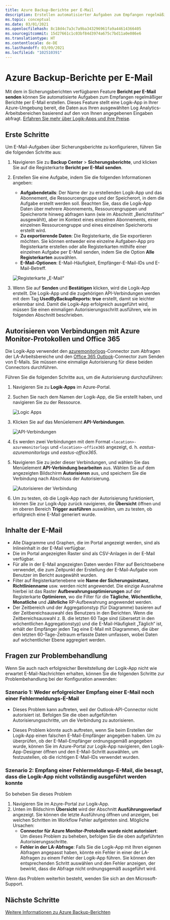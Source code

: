 ```yaml
---
title: Azure Backup-Berichte per E-Mail
description: Erstellen automatisierter Aufgaben zum Empfangen regelmäßiger Berichte per E-Mail
ms.topic: conceptual
ms.date: 03/01/2021
ms.openlocfilehash: 8c18d4c7a3c7a9ba343296961fa9a44614366405
ms.sourcegitcommit: 15d27661c1c03bf84d3974a675c7bd11a0e086e6
ms.translationtype: HT
ms.contentlocale: de-DE
ms.lasthandoff: 03/09/2021
ms.locfileid: "102510391"
---
```

# <a name="email-azure-backup-reports"></a>Azure Backup-Berichte per E-Mail

Mit dem in Sicherungsberichten verfügbaren Feature **Bericht per E-Mail senden** können Sie automatisierte Aufgaben zum Empfangen regelmäßiger Berichte per E-Mail erstellen. Dieses Feature stellt eine Logik-App in Ihrer Azure-Umgebung bereit, die Daten aus Ihren ausgewählten Log Analytics-Arbeitsbereichen basierend auf den von Ihnen angegebenen Eingaben abfragt. [Erfahren Sie mehr über Logik-Apps und ihre Preise](https://azure.microsoft.com/pricing/details/logic-apps/).

## <a name="getting-started"></a>Erste Schritte

Um E-Mail-Aufgaben über Sicherungsberichte zu konfigurieren, führen Sie die folgenden Schritte aus:

1.  Navigieren Sie zu **Backup Center** > **Sicherungsberichte**, und klicken Sie auf die Registerkarte **Bericht per E-Mail senden**.
2.  Erstellen Sie eine Aufgabe, indem Sie die folgenden Informationen angeben:
    * **Aufgabendetails**: Der Name der zu erstellenden Logik-App und das Abonnement, die Ressourcengruppe und der Speicherort, in dem die Aufgabe erstellt werden soll. Beachten Sie, dass die Logik-App Daten über mehrere Abonnements, Ressourcengruppen und Speicherorte hinweg abfragen kann (wie im Abschnitt „Berichtsfilter“ ausgewählt), aber im Kontext eines einzelnen Abonnements, einer einzelnen Ressourcengruppe und eines einzelnen Speicherorts erstellt wird.
    * **Zu exportierende Daten**: Die Registerkarte, die Sie exportieren möchten. Sie können entweder eine einzelne Aufgaben-App pro Registerkarte erstellen oder alle Registerkarten mithilfe einer einzelnen Aufgabe per E-Mail senden, indem Sie die Option **Alle Registerkarten** auswählen.
    * **E-Mail-Optionen**: E-Mail-Häufigkeit, Empfänger-E-Mail-IDs und E-Mail-Betreff.

    ![Registerkarte „E-Mail“](./media/backup-azure-configure-backup-reports/email-tab.png)

3.  Wenn Sie auf **Senden** und **Bestätigen** klicken, wird die Logik-App erstellt. Die Logik-App und die zugehörigen API-Verbindungen werden mit dem Tag **UsedByBackupReports: true** erstellt, damit sie leichter erkennbar sind. Damit die Logik-App erfolgreich ausgeführt wird, müssen Sie einen einmaligen Autorisierungsschritt ausführen, wie im folgenden Abschnitt beschrieben.

## <a name="authorize-connections-to-azure-monitor-logs-and-office-365"></a>Autorisieren von Verbindungen mit Azure Monitor-Protokollen und Office 365

Die Logik-App verwendet den [azuremonitorlogs](https://docs.microsoft.com/connectors/azuremonitorlogs/)-Connector zum Abfragen der LA-Arbeitsbereiche und den [Office 365 Outlook](https://docs.microsoft.com/connectors/office365connector/)-Connector zum Senden von E-Mails. Sie müssen eine einmalige Autorisierung für diese beiden Connectors durchführen. 
 
Führen Sie die folgenden Schritte aus, um die Autorisierung durchzuführen:

1.  Navigieren Sie zu **Logik-Apps** im Azure-Portal.
2.  Suchen Sie nach dem Namen der Logik-App, die Sie erstellt haben, und navigieren Sie zu der Ressource.

    ![Logic Apps](./media/backup-azure-configure-backup-reports/logic-apps.png)

3.  Klicken Sie auf das Menüelement **API-Verbindungen**.

    ![API-Verbindungen](./media/backup-azure-configure-backup-reports/api-connections.png)

4.  Es werden zwei Verbindungen mit dem Format `<location>-azuremonitorlogs` und `<location>-office365` angezeigt, d. h. _eastus-azuremonitorlogs_ und _eastus-office365_.
5.  Navigieren Sie zu jeder dieser Verbindungen, und wählen Sie das Menüelement **API-Verbindung bearbeiten** aus. Wählen Sie auf dem angezeigten Bildschirm **Autorisieren** aus, und speichern Sie die Verbindung nach Abschluss der Autorisierung.

    ![Autorisieren der Verbindung](./media/backup-azure-configure-backup-reports/authorize-connections.png)

6.  Um zu testen, ob die Logik-App nach der Autorisierung funktioniert, können Sie zur Logik-App zurück navigieren, die **Übersicht** öffnen und im oberen Bereich **Trigger ausführen** auswählen, um zu testen, ob erfolgreich eine E-Mail generiert wurde.

## <a name="contents-of-the-email"></a>Inhalte der E-Mail

* Alle Diagramme und Graphen, die im Portal angezeigt werden, sind als Inlineinhalt in der E-Mail verfügbar.
* Die im Portal angezeigten Raster sind als CSV-Anlagen in der E-Mail verfügbar.
* Für alle in der E-Mail angezeigten Daten werden Filter auf Berichtsebene verwendet, die zum Zeitpunkt der Erstellung der E-Mail-Aufgabe vom Benutzer im Bericht ausgewählt wurden.
* Filter auf Registerkartenebene wie **Name der Sicherungsinstanz**, **Richtlinienname** usw. werden nicht angewendet. Die einzige Ausnahme hierbei ist das Raster **Aufbewahrungsoptimierungen** auf der Registerkarte **Optimieren**, wo die Filter für die **Tägliche**, **Wöchentliche**, **Monatliche** und **Jährliche** RP-Aufbewahrung angewendet werden.
* Der Zeitbereich und der Aggregationstyp (für Diagramme) basieren auf der Zeitbereichsauswahl des Benutzers in den Berichten. Wenn die Zeitbereichsauswahl z. B. die letzten 60 Tage sind (übersetzt in den wöchentlichen Aggregationstyp) und die E-Mail-Häufigkeit „Täglich“ ist, erhält der Empfänger jeden Tag eine E-Mail mit Diagrammen, die über den letzten 60-Tage-Zeitraum erfasste Daten umfassen, wobei Daten auf wöchentlicher Ebene aggregiert werden.

## <a name="troubleshooting-issues"></a>Fragen zur Problembehandlung

Wenn Sie auch nach erfolgreicher Bereitstellung der Logik-App nicht wie erwartet E-Mail-Nachrichten erhalten, können Sie die folgenden Schritte zur Problembehandlung bei der Konfiguration anwenden:

### <a name="scenario-1-receiving-neither-a-successful-email-nor-an-error-email"></a>Szenario 1: Weder erfolgreicher Empfang einer E-Mail noch einer Fehlermeldungs-E-Mail

* Dieses Problem kann auftreten, weil der Outlook-API-Connector nicht autorisiert ist. Befolgen Sie die oben aufgeführten Autorisierungsschritte, um die Verbindung zu autorisieren.

* Dieses Problem könnte auch auftreten, wenn Sie beim Erstellen der Logik-App einen falschen E-Mail-Empfänger angegeben haben. Um zu überprüfen, ob der E-Mail-Empfänger ordnungsgemäß angegeben wurde, können Sie im Azure-Portal zur Logik-App navigieren, den Logik-App-Designer öffnen und den E-Mail-Schritt auswählen, um festzustellen, ob die richtigen E-Mail-IDs verwendet wurden.

### <a name="scenario-2-receiving-an-error-email-that-says-that-the-logic-app-failed-to-execute-to-completion"></a>Szenario 2: Empfang einer Fehlermeldungs-E-Mail, die besagt, dass die Logik-App nicht vollständig ausgeführt werden konnte

So beheben Sie dieses Problem
1.  Navigieren Sie im Azure-Portal zur Logik-App.
2.  Unten im Bildschirm **Übersicht** wird der Abschnitt **Ausführungsverlauf** angezeigt. Sie können die letzte Ausführung öffnen und anzeigen, bei welchen Schritten im Workflow Fehler aufgetreten sind. Mögliche Ursachen:
    * **Connector für Azure Monitor-Protokolle wurde nicht autorisiert**: Um dieses Problem zu beheben, befolgen Sie die oben aufgeführten Autorisierungsschritte.
    * **Fehler in der LA-Abfrage**: Falls Sie die Logik-App mit Ihren eigenen Abfragen angepasst haben, könnte ein Fehler in einer der LA-Abfragen zu einem Fehler der Logik-App führen. Sie können den entsprechenden Schritt auswählen und den Fehler anzeigen, der bewirkt, dass die Abfrage nicht ordnungsgemäß ausgeführt wird.

Wenn das Problem weiterhin besteht, wenden Sie sich an den Microsoft-Support.

## <a name="next-steps"></a>Nächste Schritte
[Weitere Informationen zu Azure Backup-Berichten](https://docs.microsoft.com/azure/backup/configure-reports)
